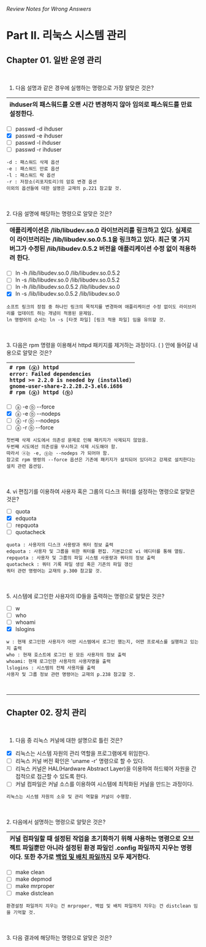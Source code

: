 *Review Notes for Wrong Answers*
# **Part II. 리눅스 시스템 관리**
## **Chapter 01. 일반 운영 관리**

<br>

1. 다음 설명과 같은 경우에 실행하는 명령으로 가장 알맞은 것은?

|ihduser의 패스워드를 오랜 시간 변경하지 않아 임의로 패스워드를 만료 설정한다.|
|:--|
- [ ] passwd -d ihduser
- [x] passwd -e ihduser
- [ ] passwd -l ihduser
- [ ] passwd -r ihduser
```
-d : 패스워드 삭제 옵션
-e : 패스워드 만료 옵션
-l : 패스워드 락 옵션
-r : 저장소(리포지토리)의 암호 변경 옵션
이외의 옵션들에 대한 설명은 교재의 p.221 참고할 것.
```
<br><br>
2. 다음 설명에 해당하는 명령으로 알맞은 것은?

|애플리케이션은 /lib/libudev.so.0 라이브러리를 링크하고 있다. 실제로 이 라이브러리는 /lib/libudev.so.0.5.1을 링크하고 있다. 최근 몇 가지 버그가 수정된 /lib/libudev.0.5.2 버전을 애플리케이션 수정 없이 적용하려 한다.|
|:--|
- [ ] ln -h /lib/libudev.so.0 /lib/libudev.so.0.5.2
- [ ] ln -s /lib/libudev.so.0 /lib/libudev.so.0.5.2
- [ ] ln -h /lib/libudev.so.0.5.2 /lib/libudev.so.0
- [x] ln -s /lib/libudev.so.0.5.2 /lib/libudev.so.0
```
소프트 링크의 장점 중 하나인 링크의 목적지를 변경하여 애플리케이션 수정 없이도 라이브러리를 업데이트 하는 개념이 적용된 문제임.
ln 명령어의 순서는 ln -s [타겟 파일] [링크 적용 파일] 임을 유의할 것.
```
<br><br>
3. 다음은 rpm 명령을 이용해서 httpd 패키지를 제거하는 과정이다. (   ) 안에 들어갈 내용으로 알맞은 것은?

|```# rpm (ⓐ) httpd```<br>```error: Failed dependencies```<br>```httpd >= 2.2.0 is needed by (installed)```<br>```gnome-user-share-2.2.28.2-3.el6.i686```<br>```# rpm (ⓐ) httpd (ⓑ)```|
|:--|
- [ ] ⓐ -e   ⓑ --force
- [x] ⓐ -e   ⓑ --nodeps
- [ ] ⓐ -r   ⓑ --nodeps
- [ ] ⓐ -r   ⓑ --force
```
첫번째 삭제 시도에서 의존성 문제로 인해 패키지가 삭제되지 않았음.
두번째 시도에선 의존성을 무시하고 삭제 시도해야 함.
따라서 ⓐ는 -e, ⓑ는 --nodeps 가 되어야 함.
참고로 rpm 명령의 --force 옵션은 기존에 패키지가 설치되어 있더라고 강제로 설치한다는 설치 관련 옵션임.
```
<br><br>
4. vi 편집기를 이용하여 사용자 혹은 그룹의 디스크 쿼터를 설정하는 명령으로 알맞은 것은?
- [ ] quota
- [x] edquota
- [ ] repquota
- [ ] quotacheck
```
quota : 사용자의 디스크 사용량과 쿼터 정보 출력
edquota : 사용자 및 그룹을 위한 쿼터를 편집. 기본값으로 vi 에디터를 통해 열림.
repquota : 사용자 및 그룹의 파일 시스템 사용량과 쿼터의 정보 출력
quotacheck : 쿼터 기록 파일 생성 혹은 기존의 파일 갱신
쿼터 관련 명령어는 교재의 p.300 참고할 것.
```
<br><br>
5. 시스템에 로그인한 사용자의 ID들을 출력하는 명령으로 알맞은 것은?
- [ ] w
- [ ] who
- [ ] whoami
- [x] lslogins
```
w : 현재 로그인한 사용자가 어떤 시스템에서 로그인 했는지, 어떤 프로세스를 실행하고 있는지 출력
who : 현재 호스트에 로그인 된 모든 사용자의 정보 출력
whoami: 현재 로그인한 사용자의 사용자명을 출력
lslogins : 시스템의 전체 사용자를 출력
사용자 및 그룹 정보 관련 명령어는 교재의 p.238 참고할 것.
```
<br>

- - -

## **Chapter 02. 장치 관리**

<br>

1. 다음 중 리눅스 커널에 대한 설명으로 틀린 것은?
- [x] 리눅스는 시스템 자원의 관리 역할을 프로그램에게 위임한다.
- [ ] 리눅스 커널 버전 확인은 'uname -r' 명령으로 할 수 있다.
- [ ] 리눅스 커널은 HAL(Hardware Abstract Layer)을 이용하여 하드웨어 자원을 간접적으로 접근할 수 있도록 한다.
- [ ] 커널 컴파일은 커널 소스를 이용하여 시스템에 최적화된 커널을 만드는 과정이다.
```
리눅스는 시스템 자원의 소유 및 관리 역할을 커널이 수행함.
```
<br><br>
2. 다음에서 설명하는 명령으로 알맞은 것은?

|커널 컴파일할 때 설정된 작업을 초기화하기 위해 사용하는 명령으로 오브젝트 파일뿐만 아니라 설정된 환경 파일인 .config 파일까지 지우는 명령이다. 또한 추가로 <ins>백업 및 배치 파일까지</ins> 모두 제거한다.|
|:--|
- [ ] make clean
- [ ] make depmod
- [ ] make mrproper
- [ ] make distclean
```
환경설정 파일까지 지우는 건 mrproper, 백업 및 배치 파일까지 지우는 건 distclean 임을 기억할 것.
```
<br><br>
3. 다음 결과에 해당하는 명령으로 알맞은 것은?
